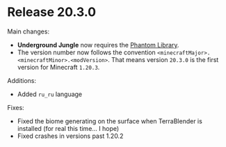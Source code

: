 # Release 20.3.0

Main changes:

* **Underground Jungle** now requires the [Phantom Library](https://github.com/PhantomLoader/PhantomLoader).
* The version number now follows the convention `<minecraftMajor>.<minecraftMinor>.<modVersion>`. That means version `20.3.0` is the first version for Minecraft `1.20.3`.

Additions:

* Added `ru_ru` language

Fixes:

* Fixed the biome generating on the surface when TerraBlender is installed (for real this time... I hope)
* Fixed crashes in versions past 1.20.2